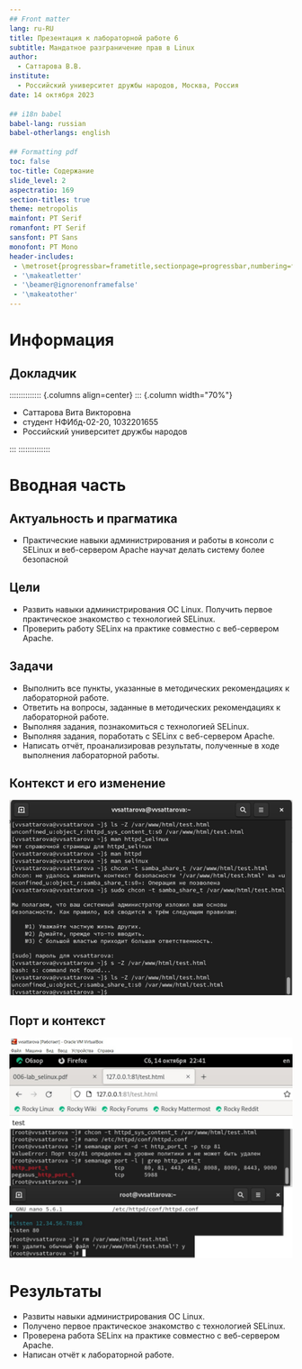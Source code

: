 ```yaml
---
## Front matter
lang: ru-RU
title: Презентация к лабораторной работе 6
subtitle: Мандатное разграничение прав в Linux
author:
  - Саттарова В.В.
institute:
  - Российский университет дружбы народов, Москва, Россия
date: 14 октября 2023

## i18n babel
babel-lang: russian
babel-otherlangs: english

## Formatting pdf
toc: false
toc-title: Содержание
slide_level: 2
aspectratio: 169
section-titles: true
theme: metropolis
mainfont: PT Serif
romanfont: PT Serif
sansfont: PT Sans
monofont: PT Mono
header-includes:
 - \metroset{progressbar=frametitle,sectionpage=progressbar,numbering=fraction}
 - '\makeatletter'
 - '\beamer@ignorenonframefalse'
 - '\makeatother'
---
```


# Информация

## Докладчик

:::::::::::::: {.columns align=center}
::: {.column width="70%"}

  * Саттарова Вита Викторовна
  * студент НФИбд-02-20, 1032201655
  * Российский университет дружбы народов

:::
::::::::::::::

# Вводная часть

## Актуальность и прагматика

- Практические навыки администрирования и работы в консоли с SELinux и веб-сервером Apache научат делать систему более безопасной

## Цели 

- Развить навыки администрирования ОС Linux. Получить первое практическое знакомство с технологией SELinux.
- Проверить работу SELinx на практике совместно с веб-сервером Apache.

## Задачи

- Выполнить все пункты, указанные в методических рекомендациях к лабораторной работе.
- Ответить на вопросы, заданные в методических рекомендациях к лабораторной работе.
- Выполняя задания, познакомиться с технологией SELinux.
- Выполняя задания, поработать с SELinx с веб-сервером Apache.
- Написать отчёт, проанализировав результаты, полученные в ходе выполнения лабораторной работы.

## Контекст и его изменение

![Изменение порта](./image/12.jpg)

## Порт и контекст
![Различные виды деятельности](./image/20.jpg)

# Результаты

- Развиты навыки администрирования ОС Linux.
- Получено первое практическое знакомство с технологией SELinux. 
- Проверена работа SELinx на практике совместно с веб-сервером Apache.
- Написан отчёт к лабораторной работе.